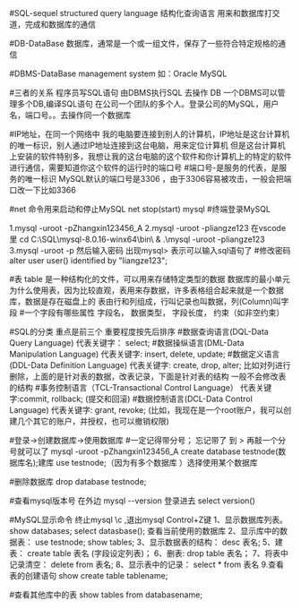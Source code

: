 #SQL-sequel  structured query language 结构化查询语言
用来和数据库打交道，完成和数据库的通信

#DB-DataBase 数据库，通常是一个或一组文件，保存了一些符合特定规格的通信

#DBMS-DataBase management system 如：Oracle MySQL

#三者的关系
程序员写SQL语句 由DBMS执行SQL 去操作 DB
一个DBMS可以管理多个DB,编译SQL语句
在公司一个团队的多个人。登录公司的MySQL，用户名，端口号。。去操作同一个数据库

#IP地址，在同一个网络中 我的电脑要连接到别人的计算机，IP地址是这台计算机的唯一标识，别人通过IP地址连接到这台电脑，用来定位计算机 
但是这台计算机上安装的软件特别多，我想让我的这台电脑的这个软件和你计算机上的特定的软件进行通信，需要知道你这个软件的运行时的端口号
#端口号-是服务的代表，是服务的唯一标识
MySQL默认的端口号是3306 ，由于3306容易被攻击，一般会把端口改一下比如3366

#net 命令用来启动和停止MySQL net stop(start) mysql
#终端登录MySQL
<!-- var hostname = "127.0.0.1"
var username = "root"
var password = "Zhangxin123456_A"
var port = 3306 -->
<!-- Window- A temporary password is generated for root@localhost: i3jGzgg,=%UX -->
1.mysql -uroot -pZhangxin123456_A
2.mysql -uroot -pliangze123
在vscode 里  cd C:\SQL\mysql-8.0.16-winx64\bin\ & .\mysql -uroot -pliangze123
3.mysql -uroot -p  然后输入密码
出现mysql>   表示可以输入sql语句了
#修改密码
alter user user() identified by "liangze123";

#表 table 是一种结构化的文件，可以用来存储特定类型的数据
数据库的最小单元
为什么使用表，因为比较直观，表用来存数据，许多表格组合起来就是一个数据库，数据是存在磁盘上的
表由行和列组成，行叫记录也叫数据，列(Column)叫字段
#一个字段有哪些属性
字段名，
数据类型，
字段长度，
约束（如非空约束）

#SQL的分类 重点是前三个 重要程度按先后排序
#数据查询语言(DQL-Data Query Language)
代表关键字： select;
#数据操纵语言(DML-Data Manipulation Language)
代表关键字: insert, delete, update;
#数据定义语言(DDL-Data Definition Language)
代表关键字: create, drop, alter; 比如对列进行删除，上面的是针对表的数据，改表记录，下面是针对表的结构 一般不会修改表的结构
#事务控制语言（TCL-Transactional Control Language）
代表关键字:commit, rollback; (提交和回滚)
#数据控制语言(DCL-Data Control Language)
代表关键字: grant, revoke; (比如，我现在是一个root账户，我可以创建几个其它的账户，并授权，也可以撤销权限)

#登录->创建数据库->使用数据库
#一定记得带分号； 忘记带了 到 > 再敲一个分号就可以了
mysql -uroot -pZhangxin123456_A
create database testnode(数据库名);建库
use testnode;（因为有多个数据库 ）选择使用某个数据库

#删除数据库
drop database testnode;

#查看mysql版本号 
在外边 mysql --version
登录进去 select version()

#MySQL显示命令
终止mysql \c ,退出mysql Control+Z键 
1、显示数据库列表。 
show databases; 
select datasbase(); 查看当前使用的数据库
2、显示库中的数据表： 
use testnode;
show tables; 
3、显示数据表的结构： 
desc 表名; 
5、建表： 
create table 表名 (字段设定列表)； 
6、删表: 
drop table 表名； 
7、将表中记录清空： 
delete from 表名; 
8、显示表中的记录： 
select * from 表名
9.查看表的创建语句
show create table tablename;

#查看其他库中的表
show tables from databasename;

